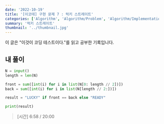 ```yaml
---
date: '2022-10-19'
title: '[이코테] 구현 문제 7 : 럭키 스트레이트'
categories: ['Algorithm', 'Algorithm/Problem', 'Algorithm/Implementation']
summary: '럭키 스트레이트'
thumbnail: '../thumbnail.jpg'
---
```


<div class="noticeBox">이 글은 "이것이 코딩 테스트이다."를 읽고 공부한 기록입니다.</div>

## 내 풀이

```python
N = input()
length = len(N)

front = sum([int(i) for i in list(N[0: length // 2])])
back = sum([int(i) for i in list(N[length // 2:])])

result = "LUCKY" if front == back else "READY"

print(result)
```

> [시간] 6:58 / 20:00

